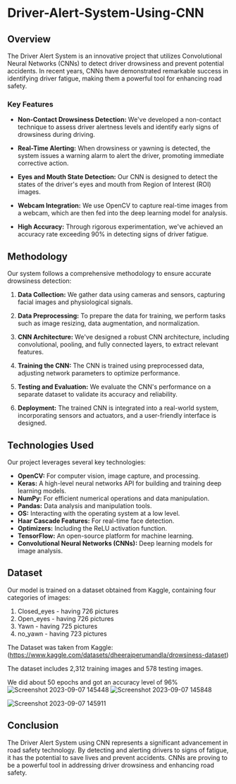 # Driver-Alert-System-Using-CNN
## Overview

The Driver Alert System is an innovative project that utilizes Convolutional Neural Networks (CNNs) to detect driver drowsiness and prevent potential accidents. In recent years, CNNs have demonstrated remarkable success in identifying driver fatigue, making them a powerful tool for enhancing road safety.

### Key Features

- **Non-Contact Drowsiness Detection:** We've developed a non-contact technique to assess driver alertness levels and identify early signs of drowsiness during driving.

- **Real-Time Alerting:** When drowsiness or yawning is detected, the system issues a warning alarm to alert the driver, promoting immediate corrective action.

- **Eyes and Mouth State Detection:** Our CNN is designed to detect the states of the driver's eyes and mouth from Region of Interest (ROI) images.

- **Webcam Integration:** We use OpenCV to capture real-time images from a webcam, which are then fed into the deep learning model for analysis.

- **High Accuracy:** Through rigorous experimentation, we've achieved an accuracy rate exceeding 90% in detecting signs of driver fatigue.

## Methodology

Our system follows a comprehensive methodology to ensure accurate drowsiness detection:

1. **Data Collection:** We gather data using cameras and sensors, capturing facial images and physiological signals.

2. **Data Preprocessing:** To prepare the data for training, we perform tasks such as image resizing, data augmentation, and normalization.

3. **CNN Architecture:** We've designed a robust CNN architecture, including convolutional, pooling, and fully connected layers, to extract relevant features.

4. **Training the CNN:** The CNN is trained using preprocessed data, adjusting network parameters to optimize performance.

5. **Testing and Evaluation:** We evaluate the CNN's performance on a separate dataset to validate its accuracy and reliability.

6. **Deployment:** The trained CNN is integrated into a real-world system, incorporating sensors and actuators, and a user-friendly interface is designed.

## Technologies Used

Our project leverages several key technologies:

- **OpenCV:** For computer vision, image capture, and processing.
- **Keras:** A high-level neural networks API for building and training deep learning models.
- **NumPy:** For efficient numerical operations and data manipulation.
- **Pandas:** Data analysis and manipulation tools.
- **OS:** Interacting with the operating system at a low level.
- **Haar Cascade Features:** For real-time face detection.
- **Optimizers:** Including the ReLU activation function.
- **TensorFlow:** An open-source platform for machine learning.
- **Convolutional Neural Networks (CNNs):** Deep learning models for image analysis.

## Dataset

Our model is trained on a dataset obtained from Kaggle, containing four categories of images:

1) Closed_eyes - having 726 pictures
2) Open_eyes - having 726 pictures
3) Yawn - having 725 pictures
4) no_yawn - having 723 pictures

The Dataset was taken from Kaggle:(https://www.kaggle.com/datasets/dheerajperumandla/drowsiness-dataset)

The dataset includes 2,312 training images and 578 testing images.

We did about 50 epochs and got an accuracy level of 96%
![Screenshot 2023-09-07 145448](https://github.com/sriramm04/Driver-Alert-System-Using-CNN-/assets/129077845/d8692a4b-3421-445e-839d-0b9f92df9487)
![Screenshot 2023-09-07 145848](https://github.com/sriramm04/Driver-Alert-System-Using-CNN-/assets/129077845/dbf1ebb4-409b-4f5a-9038-76a7531f8df6)

![Screenshot 2023-09-07 145911](https://github.com/sriramm04/Driver-Alert-System-Using-CNN-/assets/129077845/547eb417-4f50-4cc2-9440-7bb900432bd5)

## Conclusion

The Driver Alert System using CNN represents a significant advancement in road safety technology. By detecting and alerting drivers to signs of fatigue, it has the potential to save lives and prevent accidents. CNNs are proving to be a powerful tool in addressing driver drowsiness and enhancing road safety.
